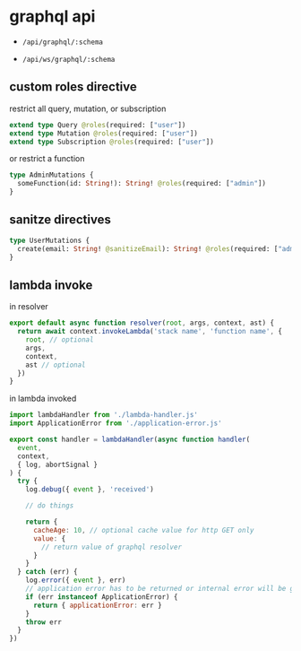 # graphql api

- `/api/graphql/:schema`

- `/api/ws/graphql/:schema`

## custom roles directive

restrict all query, mutation, or subscription

```graphql
extend type Query @roles(required: ["user"])
extend type Mutation @roles(required: ["user"])
extend type Subscription @roles(required: ["user"])
```

or restrict a function

```graphql
type AdminMutations {
  someFunction(id: String!): String! @roles(required: ["admin"])
}
```

## sanitze directives

```graphql
type UserMutations {
  create(email: String! @sanitizeEmail): String! @roles(required: ["admin"])
}
```

## lambda invoke

in resolver

```js
export default async function resolver(root, args, context, ast) {
  return await context.invokeLambda('stack name', 'function name', {
    root, // optional
    args,
    context,
    ast // optional
  })
}
```

in lambda invoked

```js
import lambdaHandler from './lambda-handler.js'
import ApplicationError from './application-error.js'

export const handler = lambdaHandler(async function handler(
  event,
  context,
  { log, abortSignal }
) {
  try {
    log.debug({ event }, 'received')

    // do things

    return {
      cacheAge: 10, // optional cache value for http GET only
      value: {
        // return value of graphql resolver
      }
    }
  } catch (err) {
    log.error({ event }, err)
    // application error has to be returned or internal error will be given
    if (err instanceof ApplicationError) {
      return { applicationError: err }
    }
    throw err
  }
})
```
